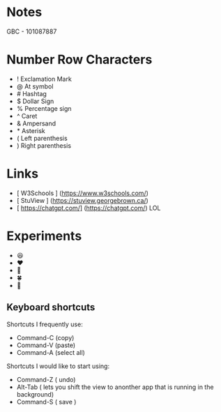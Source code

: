 # Notes

GBC - 101087887

# Number Row Characters
- ! Exclamation Mark 
- @ At symbol 
- \# Hashtag         
- $ Dollar Sign
- % Percentage sign  
- ^ Caret
- & Ampersand
- \* Asterisk 
- ( Left parenthesis
- ) Right parenthesis

# Links

- [ W3Schools ] (https://www.w3schools.com/)
- [ StuView ] (https://stuview.georgebrown.ca/)
- [ https://chatgpt.com/] (https://chatgpt.com/) LOL

# Experiments 
- :satisfied:
- :heart:
- :wave:
- :four_leaf_clover:
- :money_with_wings:

## Keyboard shortcuts

Shortcuts I frequently use: 
- Command-C (copy)
- Command-V (paste)
- Command-A (select all)

Shortcuts I would like to start using:

- Command-Z ( undo)
- Alt-Tab ( lets you shift the view to anonther app that is running in the background)
- Command-S ( save )


